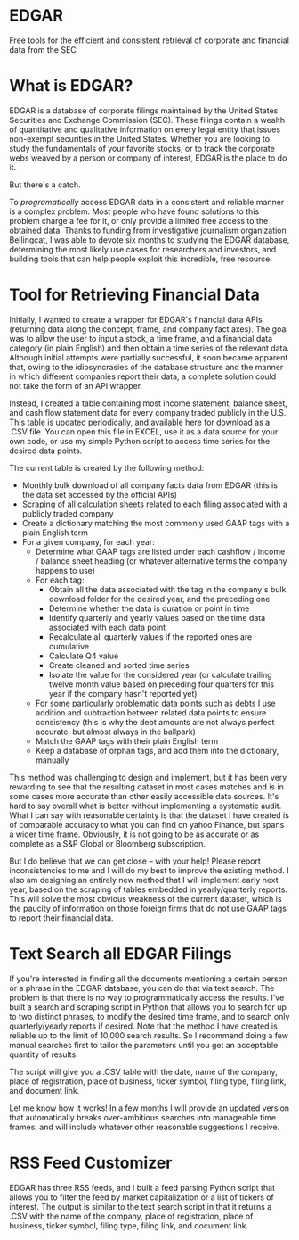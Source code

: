 # EDGAR
Free tools for the efficient and consistent retrieval of corporate and financial data from the SEC

# What is EDGAR?

EDGAR is a database of corporate filings maintained by the United States Securities and Exchange Commission (SEC). These filings contain a wealth of quantitative and qualitative information on every legal entity that issues non-exempt securities in the United States. Whether you are looking to study the fundamentals of your favorite stocks, or to track the corporate webs weaved by a person or company of interest, EDGAR is the place to do it.

But there's a catch. 

To _programatically_ access EDGAR data in a consistent and reliable manner is a complex problem. Most people who have found solutions to this problem charge a fee for it, or only provide a limited free access to the obtained data. Thanks to funding from investigative journalism organization Bellingcat, I was able to devote six months to studying the EDGAR database, determining the most likely use cases for researchers and investors, and building tools that can help people exploit this incredible, free resource.

# Tool for Retrieving Financial Data

Initially, I wanted to create a wrapper for EDGAR's financial data APIs (returning data along the concept, frame, and company fact axes). The goal was to allow the user to input a stock, a time frame, and a financial data category (in plain English) and then obtain a time series of the relevant data. Although initial attempts were partially successful, it soon became apparent that, owing to the idiosyncrasies of the database structure and the manner in which different companies report their data, a complete solution could not take the form of an API wrapper.

Instead, I created a table containing most income statement, balance sheet, and cash flow statement data for every company traded publicly in the U.S. This table is updated periodically, and available here for download as a .CSV file. You can open this file in EXCEL, use it as a data source for your own code, or use my simple Python script to access time series for the desired data points. 

The current table is created by the following method:

  - Monthly bulk download of all company facts data from EDGAR (this is the data set accessed by the official APIs)
  - Scraping of all calculation sheets related to each filing associated with a publicly traded company
  - Create a dictionary matching the most commonly used GAAP tags with a plain English term 
  - For a given company, for each year:
    - Determine what GAAP tags are listed under each cashflow / income / balance sheet heading (or whatever alternative terms the company happens to use)
    - For each tag:
      - Obtain all the data associated with the tag in the company's bulk download folder for the desired year, and the preceding one 
      - Determine whether the data is duration or point in time
      - Identify quarterly and yearly values based on the time data associated with each data point
      - Recalculate all quarterly values if the reported ones are cumulative
      - Calculate Q4 value
      - Create cleaned and sorted time series
      - Isolate the value for the considered year (or calculate trailing twelve month value based on preceding four quarters for this year if the company hasn't reported yet)
    - For some particularly problematic data points such as debts I use addition and subtraction between related data points to ensure consistency (this is why the debt amounts are not always perfect accurate, but almost always in the ballpark)
    - Match the GAAP tags with their plain English term
    - Keep a database of orphan tags, and add them into the dictionary, manually
   
This method was challenging to design and implement, but it has been very rewarding to see that the resulting dataset in most cases matches and is in some cases more accurate than other easily accessible data sources. It's hard to say overall what is better without implementing a systematic audit. What I can say with reasonable certainty is that the dataset I have created is of comparable accuracy to what you can find on yahoo Finance, but spans a wider time frame. Obviously, it is not going to be as accurate or as complete as a S&P Global or Bloomberg subscription.

But I do believe that we can get close – with your help! Please report inconsistencies to me and I will do my best to improve the existing method. I also am designing an entirely new method that I will implement early next year, based on the scraping of tables embedded in yearly/quarterly reports. This will solve the most obvious weakness of the current dataset, which is the paucity of information on those foreign firms that do not use GAAP tags to report their financial data. 

# Text Search all EDGAR Filings

If you're interested in finding all the documents mentioning a certain person or a phrase in the EDGAR database, you can do that via text search. The problem is that there is no way to programmatically access the results. I've built a search and scraping script in Python that allows you to search for up to two distinct phrases, to modify the desired time frame, and to search only quarterly/yearly reports if desired. Note that the method I have created is reliable up to the limit of 10,000 search results. So I recommend doing a few manual searches first to tailor the parameters until you get an acceptable quantity of results.

The script will give you a .CSV table with the date, name of the company, place of registration, place of business, ticker symbol, filing type, filing link, and document link. 

Let me know how it works! In a few months I will provide an updated version that automatically breaks over-ambitious searches into manageable time frames, and will include whatever other reasonable suggestions I receive. 

# RSS Feed Customizer

EDGAR has three RSS feeds, and I built a feed parsing Python script that allows you to filter the feed by market capitalization or a list of tickers of interest. The output is similar to the text search script in that it returns a .CSV with the name of the company, place of registration, place of business, ticker symbol, filing type, filing link, and document link. 





